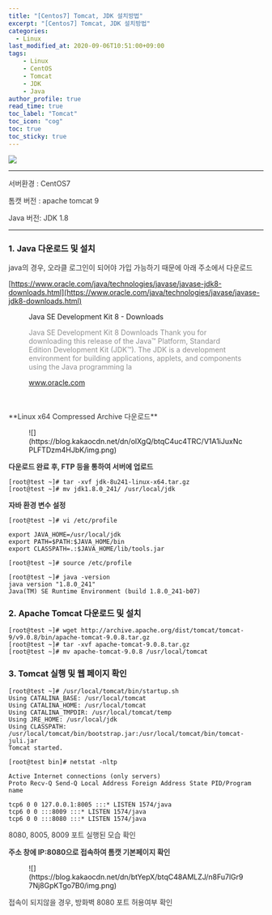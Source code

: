 ```yaml
---
title: "[Centos7] Tomcat, JDK 설치방법"
excerpt: "[Centos7] Tomcat, JDK 설치방법"
categories: 
  - Linux
last_modified_at: 2020-09-06T10:51:00+09:00
tags: 
    - Linux
    - CentOS
    - Tomcat
    - JDK
    - Java
author_profile: true
read_time: true
toc_label: "Tomcat" 
toc_icon: "cog" 
toc: true
toc_sticky: true
---
```

![](https://blog.kakaocdn.net/dn/4Ka59/btqC49T2Bzl/EegI0P2KW1K5FQTXBlekYk/img.png)

- - -

<span style="color:  #333333;;">서버환경 : CentOS7</span>

<span style="color:  #333333;;">톰캣 버전 : apache tomcat 9</span>

<span style="color:  #333333;;">Java 버전: JDK 1.8</span>

- - -

### **1.** **Java 다운로드 및 설치**

<span style="color:  #333333;;">java의 경우, 오라클 로그인이 되어야 가입 가능하기 때문에 아래 주소에서 다운로드</span>

<span style="color:  #333333;;">[https://www.oracle.com/java/technologies/javase/javase-jdk8-downloads.html](https://www.oracle.com/java/technologies/javase/javase-jdk8-downloads.html)</span>

<figure id="og_1585638508224" data-ke-type="opengraph" data-og-type="website" data-og-title="Java SE Development Kit 8 - Downloads" data-og-description="Java SE Development Kit 8 Downloads Thank you for downloading this release of the Java™ Platform, Standard Edition Development Kit (JDK™). The JDK is a development environment for building applications, applets, and components using the Java programming la" data-og-host="www.oracle.com" data-og-source-url="https://www.oracle.com/java/technologies/javase/javase-jdk8-downloads.html" data-og-url="https://www.oracle.com/java/technologies/javase/javase-jdk8-downloads.html" data-og-image="">
Java SE Development Kit 8 - Downloads

<span style="color:  #909090;;">Java SE Development Kit 8 Downloads Thank you for downloading this release of the Java™ Platform, Standard Edition Development Kit (JDK™). The JDK is a development environment for building applications, applets, and components using the Java programming la</span>

<span style="color:  #909090;;">www.oracle.com</span>
</figure><br>
<br>
<span style="color:  #333333;;">**Linux x64 Compressed Archive 다운로드**</span>

<figure data-ke-type="image" data-ke-style="alignCenter" data-lazy-src="" data-width="886" data-height="53" data-origin-width="0" data-origin-height="0">![](https://blog.kakaocdn.net/dn/olXgQ/btqC4uc4TRC/V1A1iJuxNcPLFTDzm4HJbK/img.png)</figure><span style="color:  #333333;;"></span>

<span style="color:  #333333;;">**다운로드 완료 후, FTP 등을 통하여 서버에 업로드**</span>
<br>
```
[root@test ~]# tar -xvf jdk-8u241-linux-x64.tar.gz 
[root@test ~]# mv jdk1.8.0_241/ /usr/local/jdk
```

<span style="color:  #333333;;"></span>

<span style="color:  #333333;;">**자바 환경 변수 설정**</span>
<br>
```
[root@test ~]# vi /etc/profile 

export JAVA_HOME=/usr/local/jdk 
export PATH=$PATH:$JAVA_HOME/bin 
export CLASSPATH=.:$JAVA_HOME/lib/tools.jar 

[root@test ~]# source /etc/profile 

[root@test ~]# java -version 
java version "1.8.0_241" 
Java(TM) SE Runtime Environment (build 1.8.0_241-b07)
```

<span style="color:  #333333;;"></span>

### **2.** **Apache Tomcat 다운로드 및 설치**

```
[root@test ~]# wget http://archive.apache.org/dist/tomcat/tomcat-9/v9.0.8/bin/apache-tomcat-9.0.8.tar.gz 
[root@test ~]# tar -xvf apache-tomcat-9.0.8.tar.gz 
[root@test ~]# mv apache-tomcat-9.0.8 /usr/local/tomcat
```

<span style="color:  #333333;;"></span>

### **3\. Tomcat 실행 및 웹 페이지 확인**

```
[root@test ~]# /usr/local/tomcat/bin/startup.sh 
Using CATALINA_BASE: /usr/local/tomcat 
Using CATALINA_HOME: /usr/local/tomcat 
Using CATALINA_TMPDIR: /usr/local/tomcat/temp 
Using JRE_HOME: /usr/local/jdk 
Using CLASSPATH: /usr/local/tomcat/bin/bootstrap.jar:/usr/local/tomcat/bin/tomcat-juli.jar 
Tomcat started.
```

```
[root@test bin]# netstat -nltp 

Active Internet connections (only servers) 
Proto Recv-Q Send-Q Local Address Foreign Address State PID/Program name 

tcp6 0 0 127.0.0.1:8005 :::* LISTEN 1574/java 
tcp6 0 0 :::8009 :::* LISTEN 1574/java 
tcp6 0 0 :::8080 :::* LISTEN 1574/java
```

<span style="color:  #333333;;">8080, 8005, 8009 포트 실행된 모습 확인</span>

<span style="color:  #333333;;"></span>

<span style="color:  #333333;;"></span>

<span style="color:  #333333;;">**주소 창에 IP:8080으로 접속하여 톰캣 기본페이지 확인**</span>

<figure data-ke-type="image" data-ke-style="alignCenter" data-lazy-src="" data-width="886" data-height="608" data-origin-width="0" data-origin-height="0">![](https://blog.kakaocdn.net/dn/btYepX/btqC48AMLZJ/n8Fu7lGr97Nj8GpKTgo7B0/img.png)</figure><span style="color:  #333333;;">접속이 되지않을 경우, 방화벽 8080 포트 허용여부 확인</span>
